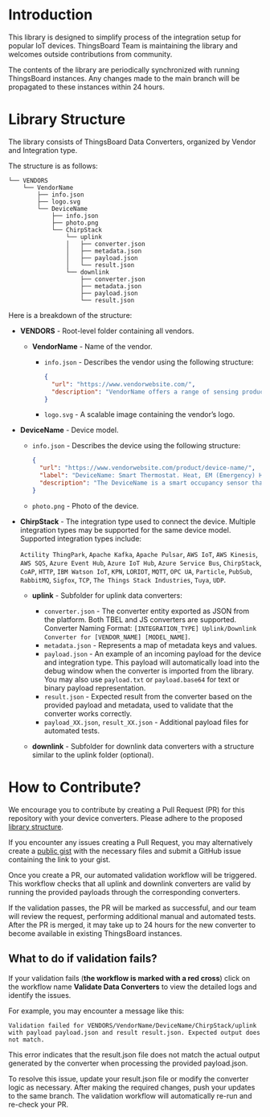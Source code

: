 # Introduction

This library is designed to simplify process of the integration setup for popular IoT devices. 
ThingsBoard Team is maintaining the library and welcomes outside contributions from community.

The contents of the library are periodically synchronized with running ThingsBoard instances. 
Any changes made to the main branch will be propagated to these instances within 24 hours.

# Library Structure

The library consists of ThingsBoard Data Converters, organized by Vendor and Integration type.

The structure is as follows:

```
└── VENDORS
    └── VendorName
        ├── info.json
        ├── logo.svg
        └── DeviceName
            ├── info.json
            ├── photo.png
            └── ChirpStack
                └── uplink
                │   ├── converter.json
                │   ├── metadata.json
                │   ├── payload.json
                │   └── result.json
                └── downlink
                    ├── converter.json
                    ├── metadata.json
                    ├── payload.json
                    └── result.json
```


Here is a breakdown of the structure:

- **VENDORS** - Root-level folder containing all vendors.
  
  - **VendorName** - Name of the vendor.

    - `info.json` - Describes the vendor using the following structure:

      ```json
      {
        "url": "https://www.vendorwebsite.com/",
        "description": "VendorName offers a range of sensing products to capture valuable data for diverse applications. It applies emerging technologies such as AI, 5G, and IoT to various scenarios. By responding quickly to customer challenges, VendorName collaborates with partners to deliver data-driven solutions for smart buildings, traffic management, security, cities, and more."
      }
      ```

    - `logo.svg` - A scalable image containing the vendor’s logo.

- **DeviceName** - Device model.

  - `info.json` - Describes the device using the following structure:

    ```json
    {
      "url": "https://www.vendorwebsite.com/product/device-name/",
      "label": "DeviceName: Smart Thermostat. Heat, EM (Emergency) Heat, Cool, Auto",
      "description": "The DeviceName is a smart occupancy sensor that detects indoor movement and monitors various environmental factors."
    }
    ```

  - `photo.png` - Photo of the device.

- **ChirpStack** - The integration type used to connect the device. Multiple integration types may be supported for the same device model. Supported integration types include:
  
  `Actility ThingPark`, `Apache Kafka`, `Apache Pulsar`, `AWS IoT`, `AWS Kinesis`, `AWS SQS`, `Azure Event Hub`, `Azure IoT Hub`, `Azure Service Bus`, `ChirpStack`, `CoAP`, `HTTP`, `IBM Watson IoT`, `KPN`, `LORIOT`, `MQTT`, `OPC UA`, `Particle`, `PubSub`, `RabbitMQ`, `Sigfox`, `TCP`, `The Things Stack Industries`, `Tuya`, `UDP`.

  - **uplink** - Subfolder for uplink data converters:

    - `converter.json` - The converter entity exported as JSON from the platform. Both TBEL and JS converters are supported. Converter Naming Format: `[INTEGRATION_TYPE] Uplink/Downlink Converter for [VENDOR_NAME] [MODEL_NAME]`.
    - `metadata.json` - Represents a map of metadata keys and values.
    - `payload.json` - An example of an incoming payload for the device and integration type. This payload will automatically load into the debug window when the converter is imported from the library. You may also use `payload.txt` or `payload.base64` for text or binary payload representation.
    - `result.json` - Expected result from the converter based on the provided payload and metadata, used to validate that the converter works correctly.
    - `payload_XX.json`, `result_XX.json` - Additional payload files for automated tests.

  - **downlink** - Subfolder for downlink data converters with a structure similar to the uplink folder (optional).

# How to Contribute?

We encourage you to contribute by creating a Pull Request (PR) for this repository with your device converters. Please adhere to the proposed [library structure](#library-structure).

If you encounter any issues creating a Pull Request, you may alternatively create a [public gist](https://gist.github.com/) with the necessary files and submit a GitHub issue containing the link to your gist.

Once you create a PR, our automated validation workflow will be triggered. This workflow checks that all uplink and downlink converters are valid by running the provided payloads through the corresponding converters.

If the validation passes, the PR will be marked as successful, and our team will review the request, performing additional manual and automated tests. After the PR is merged, it may take up to 24 hours for the new converter to become available in existing ThingsBoard instances.

## What to do if validation fails?

If your validation fails (**the workflow is marked with a red cross**) click on the workflow name **Validate Data Converters** to view the detailed logs and identify the issues.

For example, you may encounter a message like this:

`Validation failed for VENDORS/VendorName/DeviceName/ChirpStack/uplink with payload payload.json and result result.json. Expected output does not match.`

This error indicates that the result.json file does not match the actual output generated by the converter when processing the provided payload.json.

To resolve this issue, update your result.json file or modify the converter logic as necessary. After making the required changes, push your updates to the same branch. The validation workflow will automatically re-run and re-check your PR.
